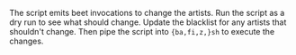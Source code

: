The script emits beet invocations to change the artists. Run the script as a
dry run to see what should change. Update the blacklist for any artists that
shouldn't change. Then pipe the script into `{ba,fi,z,}sh` to execute the
changes.
